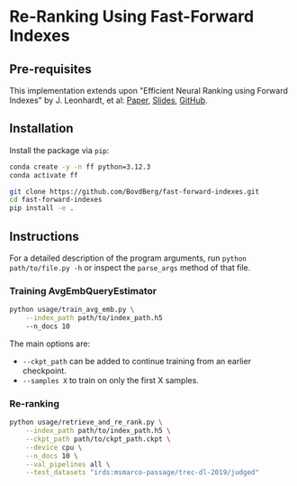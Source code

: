 # Re-Ranking Using Fast-Forward Indexes

## Pre-requisites
This implementation extends upon "Efficient Neural Ranking using Forward Indexes" by J. Leonhardt, et al: [Paper](https://dl.acm.org/doi/abs/10.1145/3485447.3511955), [Slides](https://mrjleo.github.io/slides/2023-phd/), [GitHub](https://github.com/mrjleo/fast-forward-indexes).


## Installation
Install the package via `pip`:
```bash
conda create -y -n ff python=3.12.3
conda activate ff

git clone https://github.com/BovdBerg/fast-forward-indexes.git
cd fast-forward-indexes
pip install -e .
```


## Instructions
For a detailed description of the program arguments, run ```python path/to/file.py -h``` or inspect the `parse_args` method of that file.

### Training AvgEmbQueryEstimator
```bash
python usage/train_avg_emb.py \
    --index_path path/to/index_path.h5
    --n_docs 10
```
The main options are:
- `--ckpt_path` can be added to continue training from an earlier checkpoint.
- `--samples X` to train on only the first X samples.

### Re-ranking
```bash
python usage/retrieve_and_re_rank.py \
    --index_path path/to/index_path.h5 \
    --ckpt_path path/to/ckpt_path.ckpt \
    --device cpu \
    --n_docs 10 \
    --val_pipelines all \
    --test_datasets "irds:msmarco-passage/trec-dl-2019/judged"
```
